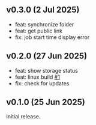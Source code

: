 ## v0.3.0 (2 Jul 2025)

* feat: synchronize folder
* feat: get public link
* fix: job start time display error

## v0.2.0 (27 Jun 2025)

* feat: show storage status
* feat: linux build [#1](https://github.com/liriliri/rem/pull/1)
* fix: check for updates

## v0.1.0 (25 Jun 2025)

Initial release.
